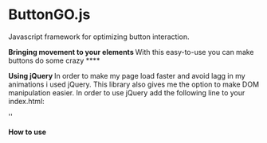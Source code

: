 # ButtonGO.js
Javascript framework for optimizing button interaction.

<b> Bringing movement to your elements </b>
With this easy-to-use you can make buttons do some crazy ****

<b> Using jQuery </b>
In order to make my page load faster and avoid lagg in my animations i used jQuery. 
This library also gives me the option to make DOM manipulation easier.
In order to use jQuery add the following line to your index.html:

'<script src="https://ajax.googleapis.com/ajax/libs/jquery/3.2.1/jquery.min.js"></script>'

<b>How to use</b>

